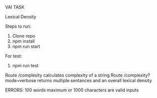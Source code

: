 VAI TASK

Lexical Density

Steps to run:
1. Clone repo
2. npm install
3. npm run start

For test:
1. npm run test

Route /complexity calculates complexity of a string
Route /complexity?mode=verbose returns multiple sentances and an overall lexical density

ERRORS: 100 words maximum or 1000 characters are valid inputs